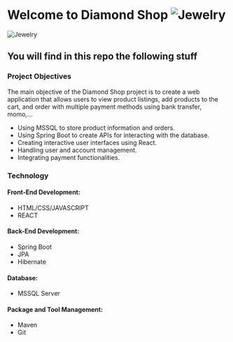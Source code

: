 
# Welcome to Diamond Shop ![Jewelry](https://static.vecteezy.com/system/resources/previews/019/923/291/original/diamond-engagement-ring-icon-png.png?width=100)
![Jewelry](https://www.candere.com/media/jewellery/images/KC04954YG_1100x1100.gif?width=500)
## You will find in this repo the following stuff
### Project Objectives
The main objective of the Diamond Shop project is to create a web application that allows users to view product listings, add products to the cart, and order with multiple payment methods using bank transfer, momo,...
* Using MSSQL to store product information and orders.
* Using Spring Boot to create APIs for interacting with the database.
* Creating interactive user interfaces using React.
* Handling user and account management.
* Integrating payment functionalities.
### Technology
#### Front-End Development:
* HTML/CSS/JAVASCRIPT
* REACT
#### Back-End Development:
* Spring Boot
* JPA
* Hibernate
#### Database:
* MSSQL Server
#### Package and Tool Management:
* Maven
* Git
